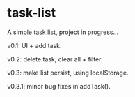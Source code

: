 # task-list
A simple task list, project in progress...

v0.1: UI + add task.

v0.2: delete task, clear all + filter.

v0.3: make list persist, using localStorage.

v0.3.1: minor bug fixes in addTask().
